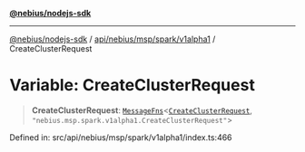 [**@nebius/nodejs-sdk**](../../../../../../README.md)

---

[@nebius/nodejs-sdk](../../../../../../README.md) / [api/nebius/msp/spark/v1alpha1](../README.md) / CreateClusterRequest

# Variable: CreateClusterRequest

> **CreateClusterRequest**: [`MessageFns`](../../../../../../runtime/protos/core/interfaces/MessageFns.md)\<[`CreateClusterRequest`](../interfaces/CreateClusterRequest.md), `"nebius.msp.spark.v1alpha1.CreateClusterRequest"`\>

Defined in: src/api/nebius/msp/spark/v1alpha1/index.ts:466
